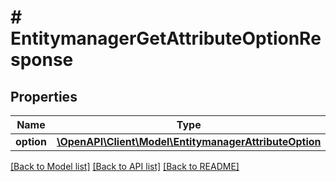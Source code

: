 # # EntitymanagerGetAttributeOptionResponse


## Properties 


Name | Type | Description | Notes
------------ | ------------- | ------------- | -------------
**option**| [**\OpenAPI\Client\Model\EntitymanagerAttributeOption**](EntitymanagerAttributeOption.md) |   | [optional]


[[Back to Model list]](../../README.md#models) [[Back to API list]](../../README.md#endpoints) [[Back to README]](../../README.md)

